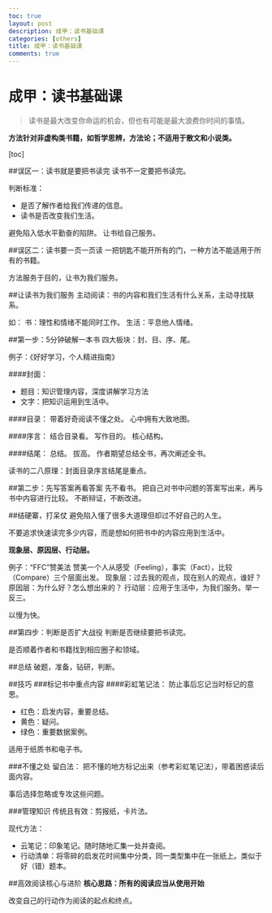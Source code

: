 ```yaml
---
toc: true
layout: post
description: 成甲：读书基础课
categories: [others]
title: 成甲：读书基础课
comments: true
---
```


# 成甲：读书基础课
> 读书是最大改变你命运的机会，但也有可能是最大浪费你时间的事情。

**方法针对非虚构类书籍，如哲学思辨，方法论；不适用于散文和小说类。**

<!-- more -->

[toc]

##误区一：读书就是要把书读完
读书不一定要把书读完。

判断标准：

- 是否了解作者给我们传递的信息。
- 读书是否改变我们生活。

避免陷入低水平勤奋的陷阱。
让书给自己服务。

##误区二：读书要一页一页读
一把钥匙不能开所有的门，一种方法不能适用于所有的书籍。

方法服务于目的，让书为我们服务。

##让读书为我们服务
主动阅读：书的内容和我们生活有什么关系，主动寻找联系。

如：
书：理性和情绪不能同时工作。
生活：平息他人情绪。

##第一步：5分钟破解一本书
四大板块：封、目、序、尾。

例子：《好好学习，个人精进指南》

####封面：
- 题目：知识管理内容，深度讲解学习方法
- 文字：把知识运用到生活中。

####目录：
带着好奇阅读不懂之处。
心中拥有大致地图。

####序言：
结合目录看。
写作目的。
核心结构。

####结尾：
总结。
拔高。
作者期望总结全书，再次阐述全书。

读书的二八原理：封面目录序言结尾是重点。

##第二步：先写答案再看答案
先不看书。
把自己对书中问题的答案写出来，再与书中内容进行比较。
不断辩证，不断改进。

##结硬寨，打呆仗
避免陷入懂了很多大道理但却过不好自己的人生。

不要追求快速读完多少内容，而是想如何把书中的内容应用到生活中。

**现象层、原因层、行动层。**

例子：“FFC”赞美法
赞美一个人从感受（Feeling），事实（Fact），比较（Compare）三个层面出发。
现象层：过去我的观点，现在别人的观点，谁好？
原因层：为什么好？怎么想出来的？
行动层：应用于生活中，为我们服务。举一反三。

以慢为快。

##第四步：判断是否扩大战役
判断是否继续要把书读完。

是否顺着作者和书籍找到相应圈子和领域。

##总结
破题，准备，钻研，判断。

##技巧
###标记书中重点内容
####彩虹笔记法：
防止事后忘记当时标记的意思。

- 红色：启发内容，重要总结。
- 黄色：疑问。
- 绿色：重要数据案例。

适用于纸质书和电子书。

###不懂之处
留白法：
把不懂的地方标记出来（参考彩虹笔记法），带着困惑读后面内容。

事后选择忽略或专攻这些问题。

###管理知识
传统且有效：剪报纸，卡片法。

现代方法：

- 云笔记：印象笔记。随时随地汇集一处并查阅。
- 行动清单：将零碎的启发花时间集中分类，同一类型集中在一张纸上。类似于好（错）题本。

##高效阅读核心与进阶
**核心思路：所有的阅读应当从使用开始**

改变自己的行动作为阅读的起点和终点。


